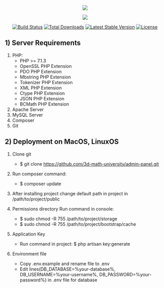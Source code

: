 <p align="center"><img src="https://laravel.com/assets/img/components/logo-laravel.svg"></p>
<p align="center"><img src="https://s2.stc.all.kpcdn.net/best/crimea/kfuorigins/images/tild3362-6266-4433-b931-393661633231__rgb.png"></p>

<p align="center">
<a href="https://travis-ci.org/laravel/framework"><img src="https://travis-ci.org/laravel/framework.svg" alt="Build Status"></a>
<a href="https://packagist.org/packages/laravel/framework"><img src="https://poser.pugx.org/laravel/framework/d/total.svg" alt="Total Downloads"></a>
<a href="https://packagist.org/packages/laravel/framework"><img src="https://poser.pugx.org/laravel/framework/v/stable.svg" alt="Latest Stable Version"></a>
<a href="https://packagist.org/packages/laravel/framework"><img src="https://poser.pugx.org/laravel/framework/license.svg" alt="License"></a>
</p>

## 1) Server Requirements

1. PHP:
    - PHP >= 7.1.3
    - OpenSSL PHP Extension
    - PDO PHP Extension
    - Mbstring PHP Extension
    - Tokenizer PHP Extension
    - XML PHP Extension
    - Ctype PHP Extension
    - JSON PHP Extension
    - BCMath PHP Extension
2. Apache Server
3. MySQL Server
4. Composer
5. Git

## 2) Deployment on MacOS, LinuxOS

1. Clone git

    - $ git clone https://github.com/3d-math-university/admin-panel.git

2. Run composer command:
    - $ composer update
    
2. After installing project change default path in project in /path/to/project/public

3. Permissions directory
    Run command in console:
    - $ sudo chmod -R 755 /path/to/project/storage
    - $ sudo chmod -R 755 /path/to/project/bootstrap/cache
    
4. Application Key
   
   - Run command in project: $ php artisan key:generate
   
5. Environment file
    
    - Copy .env.example and rename file to .env
    - Edit lines(DB_DATABASE=%your-database%, DB_USERNAME=%your-username%, DB_PASSWORD=%your-password%) in .env file for database